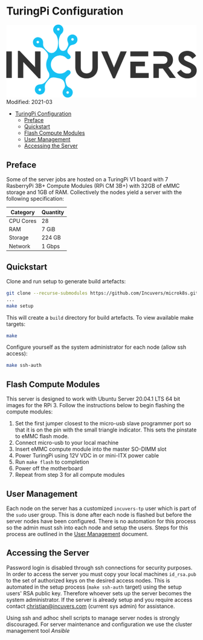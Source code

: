 # TuringPi Configuration

![img](/docs/img/Incuvers-black.png)
Modified: 2021-03

- [TuringPi Configuration](#turingpi-configuration)
  - [Preface](#preface)
  - [Quickstart](#quickstart)
  - [Flash Compute Modules](#flash-compute-modules)
  - [User Management](#user-management)
  - [Accessing the Server](#accessing-the-server)

## Preface
Some of the server jobs are hosted on a TuringPi V1 board with 7 RasberryPi 3B+ Compute Modules (RPi CM 3B+) with 32GB of eMMC storage and 1GB of RAM. Collectively the nodes yield a server with the following specification:

| Category  |Quantity|
|-----------|--------|
| CPU Cores | 28     |
| RAM       | 7 GiB  |
| Storage   | 224 GB |
| Network   | 1 Gbps |

## Quickstart
Clone and run setup to generate build artefacts:
```bash
git clone --recurse-submodules https://github.com/Incuvers/microk8s.git
...
make setup
```
This will create a `build` directory for build artefacts. To view available make targets:
```bash
make
```
Configure yourself as the system administrator for each node (allow ssh access):
```bash
make ssh-auth
```

## Flash Compute Modules
This server is designed to work with Ubuntu Server 20.04.1 LTS 64 bit images for the RPi 3. Follow the instructions below to begin flashing the compute modules:
1. Set the first jumper closest to the micro-usb slave programmer port so that it is on the pin with the small triangle indicator. This sets the pinstate to eMMC flash mode. 
2. Connect micro-usb to your local machine
3. Insert eMMC compute module into the master SO-DIMM slot
4. Power TuringPi using 12V VDC in or mini-ITX power cable
5. Run `make flash` to completion
6. Power off the motherboard
7. Repeat from step 3 for all compute modules

## User Management
Each node on the server has a customized `incuvers-tp` user which is part of the `sudo` user group. This is done after each node is flashed but before the server nodes have been configured. There is no automation for this process so the admin must ssh into each node and setup the users. Steps for this process are outlined in the [User Management](/docs/users.md) document.

## Accessing the Server
Password login is disabled through ssh connections for security purposes. In order to access the server you must copy your local machines `id_rsa.pub` to the set of authorized keys on the desired access nodes. This is automated in the setup process (`make ssh-auth` target) using the setup users' RSA public key. Therefore whoever sets up the server becomes the system administrator. If the server is already setup and you require access contact christian@incuvers.com (current sys admin) for assistance.

Using ssh and adhoc shell scripts to manage server nodes is strongly discouraged. For server maintenance and configuration we use the cluster management tool *Ansible*
